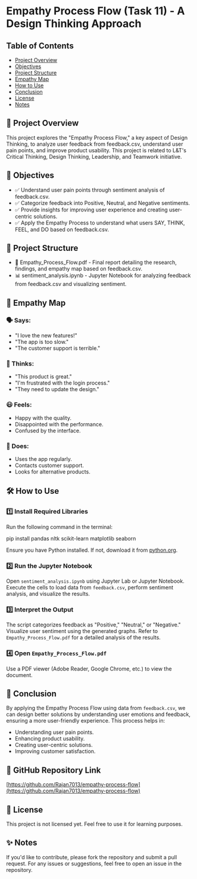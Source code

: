 # Empathy Process Flow (Task 11) - A Design Thinking Approach

## Table of Contents
- [Project Overview](#project-overview)
- [Objectives](#objectives)
- [Project Structure](#project-structure)
- [Empathy Map](#empathy-map)
- [How to Use](#how-to-use)
- [Conclusion](#conclusion)
- [License](#license)
- [Notes](#notes)

## 📌 Project Overview
This project explores the "Empathy Process Flow," a key aspect of Design Thinking, to analyze user feedback from feedback.csv, understand user pain points, and improve product usability. This project is related to L&T's Critical Thinking, Design Thinking, Leadership, and Teamwork initiative.

## 🎯 Objectives
- ✅ Understand user pain points through sentiment analysis of feedback.csv.
- ✅ Categorize feedback into Positive, Neutral, and Negative sentiments.
- ✅ Provide insights for improving user experience and creating user-centric solutions.
- ✅ Apply the Empathy Process to understand what users SAY, THINK, FEEL, and DO based on feedback.csv.

## 📂 Project Structure
- 📄 Empathy_Process_Flow.pdf - Final report detailing the research, findings, and empathy map based on feedback.csv.
- 📊 sentiment_analysis.ipynb - Jupyter Notebook for analyzing feedback from feedback.csv and visualizing sentiment.

## 🧠 Empathy Map
### 🗣️ Says:
- "I love the new features!"
- "The app is too slow."
- "The customer support is terrible."

### 🤔 Thinks:
- "This product is great."
- "I'm frustrated with the login process."
- "They need to update the design."

### 😃 Feels:
- Happy with the quality.
- Disappointed with the performance.
- Confused by the interface.

### 👤 Does:
- Uses the app regularly.
- Contacts customer support.
- Looks for alternative products.

## 🛠️ How to Use
### 1️⃣ Install Required Libraries
Run the following command in the terminal:

pip install pandas nltk scikit-learn matplotlib seaborn

Ensure you have Python installed. If not, download it from [python.org](https://www.python.org/).

### 2️⃣ Run the Jupyter Notebook
Open `sentiment_analysis.ipynb` using Jupyter Lab or Jupyter Notebook. Execute the cells to load data from `feedback.csv`, perform sentiment analysis, and visualize the results.

### 3️⃣ Interpret the Output
The script categorizes feedback as "Positive," "Neutral," or "Negative." Visualize user sentiment using the generated graphs. Refer to `Empathy_Process_Flow.pdf` for a detailed analysis of the results.

### 4️⃣ Open `Empathy_Process_Flow.pdf`
Use a PDF viewer (Adobe Reader, Google Chrome, etc.) to view the document.

## 📌 Conclusion
By applying the Empathy Process Flow using data from `feedback.csv`, we can design better solutions by understanding user emotions and feedback, ensuring a more user-friendly experience. This process helps in:
- Understanding user pain points.
- Enhancing product usability.
- Creating user-centric solutions.
- Improving customer satisfaction.

## 🔗 GitHub Repository Link
[https://github.com/Rajan7013/empathy-process-flow](https://github.com/Rajan7013/empathy-process-flow)

## 📜 License
This project is not licensed yet. Feel free to use it for learning purposes.

## ✨ Notes
If you'd like to contribute, please fork the repository and submit a pull request. For any issues or suggestions, feel free to open an issue in the repository.
